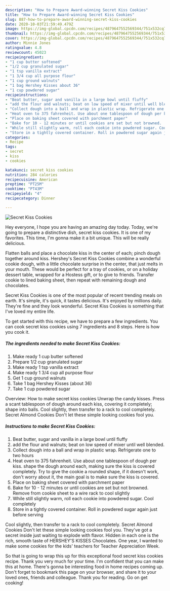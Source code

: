 ```yaml
---
description: "How to Prepare Award-winning Secret Kiss Cookies"
title: "How to Prepare Award-winning Secret Kiss Cookies"
slug: 887-how-to-prepare-award-winning-secret-kiss-cookies
date: 2020-10-03T21:59:49.479Z
image: https://img-global.cpcdn.com/recipes/4879647552569344/751x532cq70/secret-kiss-cookies-recipe-main-photo.jpg
thumbnail: https://img-global.cpcdn.com/recipes/4879647552569344/751x532cq70/secret-kiss-cookies-recipe-main-photo.jpg
cover: https://img-global.cpcdn.com/recipes/4879647552569344/751x532cq70/secret-kiss-cookies-recipe-main-photo.jpg
author: Minnie Jones
ratingvalue: 4.8
reviewcount: 45023
recipeingredient:
- "1 cup butter softened"
- "1/2 cup granulated sugar"
- "1 tsp vanilla extract"
- "1 3/4 cup all purpose flour"
- "1 cup ground walnuts"
- "1 bag Hershey Kisses about 36"
- "1 cup powdered sugar"
recipeinstructions:
- "Beat butter, sugar and vanilla in a large bowl until fluffy"
- "add the flour and walnuts; beat on low speed of mixer until well blended."
- "Collect dough into a ball and wrap in plastic wrap. Refrigerate one to two hours"
- "Heat oven to 375 fahrenheit. Use about one tablespoon of dough per kiss. shape the dough around each, making sure the kiss is covered completely. Try to give the cookie a rounded shape, if it doesn&#39;t work, don&#39;t worry about it, the main goal is to make sure the kiss is covered."
- "Place on baking sheet covered with parchment paper"
- "Bake for 10 - 12 minutes or until cookies are set but not browned.  Remove from cookie sheet to a wire rack to cool slightly"
- "While still slightly warm, roll each cookie into powdered sugar. Cool completely"
- "Store in a tightly covered container. Roll in powdered sugar again just before serving"
categories:
- Recipe
tags:
- secret
- kiss
- cookies

katakunci: secret kiss cookies 
nutrition: 284 calories
recipecuisine: American
preptime: "PT25M"
cooktime: "PT43M"
recipeyield: "4"
recipecategory: Dinner

---
```



![Secret Kiss Cookies](https://img-global.cpcdn.com/recipes/4879647552569344/751x532cq70/secret-kiss-cookies-recipe-main-photo.jpg)

Hey everyone, I hope you are having an amazing day today. Today, we're going to prepare a distinctive dish, secret kiss cookies. It is one of my favorites. This time, I'm gonna make it a bit unique. This will be really delicious.

Flatten balls and place a chocolate kiss in the center of each; pinch dough together around kiss. Hershey&#39;s Secret Kiss Cookies combine a wonderful cookie dough, with a little chocolate surprise in the center, that just melts in your mouth. These would be perfect for a tray of cookies, or on a holiday dessert table, wrapped for a Hostess gift, or to give to friends. Transfer cookie to lined baking sheet, then repeat with remaining dough and chocolates.

Secret Kiss Cookies is one of the most popular of recent trending meals on earth. It's simple, it's quick, it tastes delicious. It's enjoyed by millions daily. They're fine and they look wonderful. Secret Kiss Cookies is something that I've loved my entire life.


To get started with this recipe, we have to prepare a few ingredients. You can cook secret kiss cookies using 7 ingredients and 8 steps. Here is how you cook it.

<!--inarticleads1-->

##### The ingredients needed to make Secret Kiss Cookies:

1. Make ready 1 cup butter softened
1. Prepare 1/2 cup granulated sugar
1. Make ready 1 tsp vanilla extract
1. Make ready 1 3/4 cup all purpose flour
1. Get 1 cup ground walnuts
1. Take 1 bag Hershey Kisses (about 36)
1. Take 1 cup powdered sugar


Overview: How to make secret kiss cookies Unwrap the candy kisses. Press a scant tablespoon of dough around each kiss, covering it completely; shape into balls. Cool slightly, then transfer to a rack to cool completely. Secret Almond Cookies Don&#39;t let these simple looking cookies fool you. 

<!--inarticleads2-->

##### Instructions to make Secret Kiss Cookies:

1. Beat butter, sugar and vanilla in a large bowl until fluffy
1. add the flour and walnuts; beat on low speed of mixer until well blended.
1. Collect dough into a ball and wrap in plastic wrap. Refrigerate one to two hours
1. Heat oven to 375 fahrenheit. Use about one tablespoon of dough per kiss. shape the dough around each, making sure the kiss is covered completely. Try to give the cookie a rounded shape, if it doesn&#39;t work, don&#39;t worry about it, the main goal is to make sure the kiss is covered.
1. Place on baking sheet covered with parchment paper
1. Bake for 10 - 12 minutes or until cookies are set but not browned.  Remove from cookie sheet to a wire rack to cool slightly
1. While still slightly warm, roll each cookie into powdered sugar. Cool completely
1. Store in a tightly covered container. Roll in powdered sugar again just before serving


Cool slightly, then transfer to a rack to cool completely. Secret Almond Cookies Don&#39;t let these simple looking cookies fool you. They&#39;ve got a secret inside just waiting to explode with flavor. Hidden in each one is the rich, smooth taste of HERSHEY&#39;S KISSES Chocolates. One year, I wanted to make some cookies for the kids&#39; teachers for Teacher Appreciation Week. 

So that is going to wrap this up for this exceptional food secret kiss cookies recipe. Thank you very much for your time. I'm confident that you can make this at home. There's gonna be interesting food in home recipes coming up. Don't forget to bookmark this page on your browser, and share it to your loved ones, friends and colleague. Thank you for reading. Go on get cooking!
